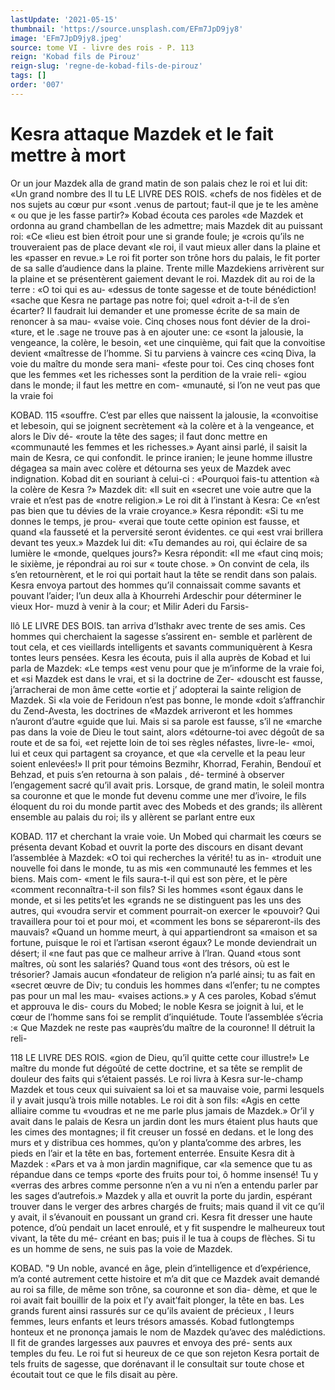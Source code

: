 ```yaml
---
lastUpdate: '2021-05-15'
thumbnail: 'https://source.unsplash.com/EFm7JpD9jy8'
image: 'EFm7JpD9jy8.jpeg'
source: tome VI - livre des rois - P. 113
reign: 'Kobad fils de Pirouz'
reign-slug: 'regne-de-kobad-fils-de-pirouz'
tags: []
order: '007'
---
```


# Kesra attaque Mazdek et le fait mettre à mort

Or un jour Mazdek alla de grand matin de son palais chez le roi et lui dit: «Un grand nombre des
Il
tu LE LIVRE DES ROIS.
«chefs de nos fidèles et de nos sujets au cœur pur
«sont .venus de partout; faut-il que je te les amène
« ou que je les fasse partir?» Kobad écouta ces paroles
«de Mazdek et ordonna au grand chambellan de les admettre; mais Mazdek dit au puissant roi: «Ce «lieu est bien étroit pour une si grande foule; je «crois qu’ils ne trouveraient pas de place devant
«le roi, il vaut mieux aller dans la plaine et les «passer en revue.» Le roi fit porter son trône hors du palais, le fit porter de sa salle d’audience dans la plaine. Trente mille Mazdekiens arrivèrent sur la plaine et se présentèrent gaiement devant le roi.
Mazdek dit au roi de la terre : «O toi qui es au- «dessus de tonte sagesse et de toute bénédiction!
«sache que Kesra ne partage pas notre foi; quel «droit a-t-il de s’en écarter? Il faudrait lui demander
et une promesse écrite de sa main de renoncer à sa mau- «vaise voie. Cinq choses nous font dévier de la droi- «ture, et le .sage ne trouve pas à en ajouter une: ce «sont la jalousie, la vengeance, la colère, le besoin, «et une cinquième, qui fait que la convoitise devient «maîtresse de l’homme. Si tu parviens à vaincre ces
«cinq Diva, la voie du maître du monde sera mani- «feste pour toi. Ces cinq choses font que les femmes «et les richesses sont la perdition de la vraie reli-
«giou dans le monde; il faut les mettre en com- «munauté, si l’on ne veut pas que la vraie foi

KOBAD. 115 «souffre. C’est par elles que naissent la jalousie, la
«convoitise et lebesoin, qui se joignent secrètement
«à la colère et à la vengeance, et alors le Div dé-
«route la tête des sages; il faut donc mettre en «communauté les femmes et les richesses.»
Ayant ainsi parlé, il saisit la main de Kesra, ce qui confondit. le prince iranien; le jeune homme illustre dégagea sa main avec colère et détourna
ses yeux de Mazdek avec indignation. Kobad dit en souriant à celui-ci : «Pourquoi fais-tu attention
«à la colère de Kesra ?» Mazdek dit: «Il suit en
«secret une voie autre que la vraie et n’est pas de «notre religion.» Le roi dit à l’instant à Kesra: Ce
«n’est pas bien que tu dévies de la vraie croyance.»
Kesra répondit: «Si tu me donnes le temps, je prou- «verai que toute cette opinion est fausse, et quand «la fausseté et la perversité seront évidentes. ce qui
«est vrai brillera devant tes yeux.» Mazdek lui dit: «Tu demandes au roi, qui éclaire de sa lumière le «monde, quelques jours?» Kesra répondit: «Il me
«faut cinq mois; le sixième, je répondrai au roi sur
« toute chose. »
On convint de cela, ils s’en retournèrent, et le
roi qui portait haut la tête se rendit dans son palais. Kesra envoya partout des hommes qu’il connaissait comme savants et pouvant l’aider; l’un deux alla à Khourrehi Ardeschir pour déterminer le vieux Hor- muzd à venir à la cour; et Milir Aderi du Farsis-

llô LE LIVRE DES BOIS.
tan arriva d’Isthakr avec trente de ses amis. Ces hommes qui cherchaient la sagesse s’assirent en- semble et parlèrent de tout cela, et ces vieillards intelligents et savants communiquèrent à Kesra tontes leurs pensées. Kesra les écouta, puis il alla auprès de Kobad et lui parla de Mazdek: «Le temps «est venu pour que je m’informe de la vraie foi, et
«si Mazdek est dans le vrai, et si la doctrine de Zer- «douscht est fausse, j’arracherai de mon âme cette «ortie et j’ adopterai la sainte religion de Mazdek. Si
«la voie de Feridoun n’est pas bonne, le monde «doit s’affranchir du Zend-Avesta, les doctrines de «Mazdek arriveront et les hommes n’auront d’autre «guide que lui. Mais si sa parole est fausse, s’il ne «marche pas dans la voie de Dieu le tout saint, alors «détourne-toi avec dégoût de sa route et de sa foi,
«et rejette loin de toi ses règles néfastes, livre-le- «moi, lui et ceux qui partagent sa croyance, et que «la cervelle et la peau leur soient enlevées!» Il prit pour témoins Bezmihr, Khorrad, Ferahin, Bendouï et Behzad, et puis s’en retourna à son palais , dé- terminé à observer l’engagement sacré qu’il avait
pris.
Lorsque, de grand matin, le soleil montra sa couronne et que le monde fut devenu comme une mer d’ivoire, le fils éloquent du roi du monde partit
avec des Mobeds et des grands; ils allèrent ensemble
au palais du roi; ils y allèrent se parlant entre eux

KOBAD. 117 et cherchant la vraie voie. Un Mobed qui charmait
les cœurs se présenta devant Kobad et ouvrit la porte des discours en disant devant l’assemblée à Mazdek: «O toi qui recherches la vérité! tu as in- «troduit une nouvelle foi dans le monde, tu as mis «en communauté les femmes et les biens. Mais com- «ment le fils saura-t-il qui est son père, et le père «comment reconnaîtra-t-il son fils? Si les hommes «sont égaux dans le monde, et si les petits’et les «grands ne se distinguent pas les uns des autres, qui
«voudra servir et comment pourrait-on exercer le «pouvoir? Qui travaillera pour toi et pour moi, et «comment les bons se sépareront-ils des mauvais? «Quand un homme meurt, à qui appartiendront sa «maison et sa fortune, puisque le roi et l’artisan «seront égaux? Le monde deviendrait un désert; il
«ne faut pas que ce malheur arrive à l’lran. Quand «tous sont maîtres, où sont les salariés? Quand tous «ont des trésors, où est le trésorier? Jamais aucun «fondateur de religion n’a parlé ainsi; tu as fait en «secret œuvre de Div; tu conduis les hommes dans «l’enfer; tu ne comptes pas pour un mal les mau-
«vaises actions.» y
A ces paroles, Kobad s’émut et approuva le dis-
cours du Mobed; le noble Kesra se joignit à lui, et le cœur de l’homme sans foi se remplit d’inquiétude.
Toute l’assemblée s’écria :« Que Mazdek ne reste pas
«auprès’du maître de la couronne! Il détruit la reli-

118 LE LIVRE DES ROIS.
«gion de Dieu, qu’il quitte cette cour illustre!» Le
maître du monde fut dégoûté de cette doctrine, et
sa tête se remplit de douleur des faits qui s’étaient passés. Le roi livra à Kesra sur-le-champ Mazdek et tous ceux qui suivaient sa loi et sa mauvaise voie, parmi lesquels il y avait jusqu’à trois mille notables.
Le roi dit à son fils: «Agis en cette alliaire comme tu «voudras et ne me parle plus jamais de Mazdek.»
Or’il y avait dans le palais de Kesra un jardin dont les murs étaient plus hauts que les cimes des montagnes; il fit creuser un fossé en dedans. et le long des murs et y distribua ces hommes, qu’on y planta’comme des arbres, les pieds en l’air et la
tête en bas, fortement enterrée. Ensuite Kesra dit à Mazdek : «Pars et va à mon jardin magnifique, car «la semence que tu as répandue dans ce temps «porte des fruits pour toi, ô homme insensé! Tu y «verras des arbres comme personne n’en a vu ni
n’en a entendu parler par les sages d’autrefois.»
Mazdek y alla et ouvrit la porte du jardin, espérant trouver dans le verger des arbres chargés de fruits; mais quand il vit ce qu’il y avait, il s’évanouit en poussant un grand cri. Kesra fit dresser une haute potence, d’où pendait un lacet enroulé, et y fit suspendre le malheureux tout vivant, la tête du mé- créant en bas; puis il le tua à coups de flèches. Si
tu es un homme de sens, ne suis pas la voie de Mazdek.

KOBAD. "9 Un noble, avancé en âge, plein d’intelligence et
d’expérience, m’a conté autrement cette histoire et
m’a dit que ce Mazdek avait demandé au roi sa
fille, de même son trône, sa couronne et son dia- dème, et que le roi avait fait bouillir de la poix et l’y avait’fait plonger, la tête en bas. Les grands
furent ainsi rassurés sur ce qu’ils avaient de précieux , I
leurs femmes, leurs enfants et leurs trésors amassés. Kobad futlongtemps honteux et ne prononça jamais le nom de Mazdek qu’avec des malédictions. Il fit
de grandes largesses aux pauvres et envoya des pré- sents aux temples du feu. Le roi fut si heureux de ce que son rejeton Kesra portait de tels fruits de sagesse, que dorénavant il le consultait sur toute chose et écoutait tout ce que le fils disait au père.
